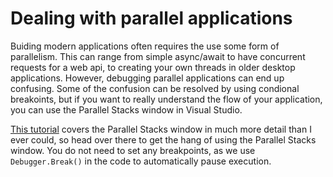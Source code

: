 # Dealing with parallel applications
Buiding modern applications often requires the use some form of parallelism. This can range from simple async/await to have concurrent requests for a web api, to creating your own threads in older desktop applications. However, debugging parallel applications can end up confusing. Some of the confusion can be resolved by using condional breakoints, but if you want to really understand the flow of your application, you can use the Parallel Stacks window in Visual Studio.

[This tutorial](https://learn.microsoft.com/visualstudio/debugger/walkthrough-debugging-a-parallel-application?view=vs-2022&tabs=csharp#use-the-parallel-stacks-window-threads-view) covers the Parallel Stacks window in much more detail than I ever could, so head over there to get the hang of using the Parallel Stacks window. You do not need to set any breakpoints, as we use `Debugger.Break()` in the code to automatically pause execution.
